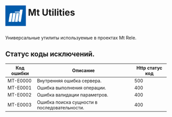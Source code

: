 # <p><img src="iconMt.png" width="64px" height="64px" align="middle"/> Mt Utilities</p>

Универсальные утилиты используемые в проектах Mt Rele.

## Статус коды исключений.

| Код ошибки | Описание                                     | Http статус код |
|------------|----------------------------------------------|-----------------|
| MT-E0000   | Внутренняя ошибка сервера.                   | 500             |
| MT-E0001   | Ошибка выполнения операции.                  | 400             |
| MT-E0002   | Ошибка валидации параметров.                 | 400             |
| MT-E0003   | Ошибка поиска сущности в последовательности. | 400             |
